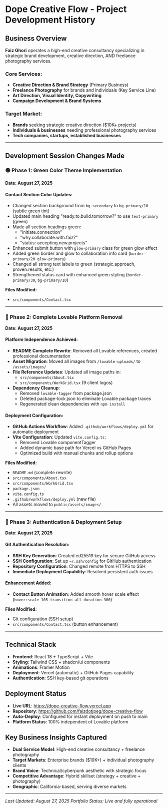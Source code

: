# Dope Creative Flow - Project Development History

## Business Overview
**Faiz Ghori** operates a high-end creative consultancy specializing in strategic brand development, creative direction, AND freelance photography services.

### Core Services:
- **Creative Direction & Brand Strategy** (Primary Business)
- **Freelance Photography** for brands and individuals (Key Service Line)
- **Art Direction, Visual Identity, Copywriting**
- **Campaign Development & Brand Systems**

### Target Market:
- **Brands** seeking strategic creative direction ($10K+ projects)
- **Individuals & businesses** needing professional photography services
- **Tech companies, startups, established businesses**

---

## Development Session Changes Made

### 🟢 **Phase 1: Green Color Theme Implementation**
**Date: August 27, 2025**

#### Contact Section Color Updates:
- Changed section background from `bg-secondary` to `bg-primary/10` (subtle green tint)
- Updated main heading "ready.to.build.tomorrow?" to use `text-primary` (green)
- Made all section headings green:
  - "initiate.connection"
  - "why.collaborate.with.faiz?"
  - "status: accepting.new.projects"
- Enhanced submit button with `glow-primary` class for green glow effect
- Added green border and glow to collaboration info card (`border-primary/20 glow-primary`)
- Changed all strong text labels to green (strategic.approach, proven.results, etc.)
- Strengthened status card with enhanced green styling (`border-primary/30`, `bg-primary/10`)

**Files Modified:**
- `src/components/Contact.tsx`

---

### 🚀 **Phase 2: Complete Lovable Platform Removal**
**Date: August 27, 2025**

#### Platform Independence Achieved:
- **README Complete Rewrite**: Removed all Lovable references, created professional documentation
- **Asset Migration**: Moved all images from `/lovable-uploads/` to `/assets/images/`
- **File Reference Updates**: Updated all image paths in:
  - `src/components/About.tsx`
  - `src/components/WorkGrid.tsx` (9 client logos)
- **Dependency Cleanup**: 
  - Removed `lovable-tagger` from package.json
  - Deleted package-lock.json to eliminate Lovable package traces
  - Regenerated clean dependencies with `npm install`

#### Deployment Configuration:
- **GitHub Actions Workflow**: Added `.github/workflows/deploy.yml` for automatic deployment
- **Vite Configuration**: Updated `vite.config.ts`:
  - Removed Lovable componentTagger
  - Added dynamic base path for Vercel vs GitHub Pages
  - Optimized build with manual chunks and rollup options

**Files Modified:**
- `README.md` (complete rewrite)
- `src/components/About.tsx`
- `src/components/WorkGrid.tsx`
- `package.json`
- `vite.config.ts`
- `.github/workflows/deploy.yml` (new file)
- All assets moved to `public/assets/images/`

---

### 🔧 **Phase 3: Authentication & Deployment Setup**
**Date: August 27, 2025**

#### Git Authentication Resolution:
- **SSH Key Generation**: Created ed25519 key for secure GitHub access
- **SSH Configuration**: Set up `~/.ssh/config` for GitHub authentication
- **Repository Configuration**: Changed remote from HTTPS to SSH
- **Immediate Deployment Capability**: Resolved persistent auth issues

#### Enhancement Added:
- **Contact Button Animation**: Added smooth hover scale effect (`hover:scale-105 transition-all duration-300`)

**Files Modified:**
- Git configuration (SSH setup)
- `src/components/Contact.tsx` (button enhancement)

---

## Technical Stack
- **Frontend**: React 18 + TypeScript + Vite
- **Styling**: Tailwind CSS + shadcn/ui components
- **Animations**: Framer Motion
- **Deployment**: Vercel (automatic) + GitHub Pages capability
- **Authentication**: SSH key-based git operations

## Deployment Status
- **Live URL**: https://dope-creative-flow.vercel.app
- **Repository**: https://github.com/faizdotjpeg/dope-creative-flow
- **Auto-Deploy**: Configured for instant deployment on push to main
- **Platform Status**: 100% independent of Lovable platform

## Key Business Insights Captured
- **Dual Service Model**: High-end creative consultancy + freelance photography
- **Target Markets**: Enterprise brands ($10K+) + individual photography clients
- **Brand Voice**: Technical/cyberpunk aesthetic with strategic focus
- **Competitive Advantage**: Hybrid skillset (strategy + creative + photography)
- **Geographic**: California-based, serving diverse markets

---

*Last Updated: August 27, 2025*
*Portfolio Status: Live and fully operational*